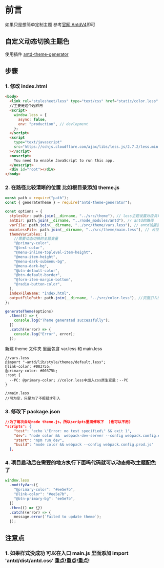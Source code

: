 # 前言

如果只是想简单定制主题 参考[官网 AntdV4](https://ant.design/docs/react/customize-theme-cn)即可

## 自定义动态切换主题色

使用插件 [antd-theme-generator](https://github.com/mzohaibqc/antd-theme-generator#readme)

## 步骤

### 1. 修改 index.html

```html
<body>
  <link rel="stylesheet/less" type="text/css" href="static/color.less" />
  //主要是这个起作用
  <script>
    window.less = {
      async: false,
      env: "production", // devlopment
    };
  </script>
  <script
    type="text/javascript"
    src="https://cdnjs.cloudflare.com/ajax/libs/less.js/2.7.2/less.min.js"
  ></script>
  <noscript>
    You need to enable JavaScript to run this app.
  </noscript>
  <div id="root"></div>
</body>
```

### 2. 在路径比较清晰的位置 比如根目录添加 theme.js

```js
const path = require("path");
const { generateTheme } = require("antd-theme-generator");

const options = {
  stylesDir: path.join(__dirname, "../src/theme"), // less主题设置对应具体文件夹路径
  antDir: path.join(__dirname, "../node_modules/antd"), // antd的路径
  varFile: path.join(__dirname, "../src/theme/vars.less"), // antd设置变量的位置
  mainLessFile: path.join(__dirname, "../src/theme/main.less"), // 占位 避免报错 (发现没有这个配置 可能是多余的)
  themeVariables: [
    //需要动态切换的主题变量
    "@primary-color",
    "@text-color",
    "@menu-inline-toplevel-item-height",
    "@menu-item-height",
    "@menu-dark-submenu-bg",
    "@menu-dark-bg",
    "@btn-default-color",
    "@btn-default-border",
    "@form-item-margin-bottom",
    "@radio-button-color",
  ],
  indexFileName: "index.html",
  outputFilePath: path.join(__dirname, "../src/color.less"), //页面引入的主题变量文件保存路径
};

generateTheme(options)
  .then(() => {
    console.log("Theme generated successfully");
  })
  .catch((error) => {
    console.log("Error", error);
  });
```

新建 theme 文件夹 里面包含 var.less 和 main.less

```less
//vars.less
@import "~antd/lib/style/themes/default.less";
@link-color: #00375b;
@primary-color: #00375b;
:root {
  --PC: @primary-color; //color.less中加入css原生变量：--PC
}

//main.less
//可为空，只是为了不报错才引入
```

### 3. 修改下 package.json

```json
//为了每次自动node theme.js，所以scripts里面修改下  (也可以不用)
"scripts": {
    "test": "echo \"Error: no test specified\" && exit 1",
    "dev": "node color &&  webpack-dev-server --config webpack.config.dev.js",
    "start": "npm run dev",
    "build": "node color && webpack --config webpack.config.prod.js"
  },
```

### 4. 项目启动后在需要的地方执行下面吗代码就可以动态修改主题配色了

```js
window.less
  .modifyVars({
    "@primary-color": "#ee5e7b",
    "@link-color": "#ee5e7b",
    "@btn-primary-bg": "ee5e7b",
  })
  .then(() => {})
  .catch((error) => {
    message.error(`Failed to update theme`);
  });
```

## 注意点

### 1. 如果样式没成功 可以在入口 main.js 里面添加 import 'antd/dist/antd.css' 重点!重点!重点!
